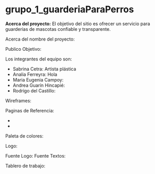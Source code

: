 # grupo_1_guarderiaParaPerros

**Acerca del proyecto:** El objetivo del sitio es ofrecer un servicio para guarderias de mascotas confiable y transparente.

Acerca del nombre del proyecto: 

Publico Objetivo:

Los integrantes del equipo son:
  - Sabrina Cetra: Artista plástica
  - Analia Ferreyra: Hola
  - Maria Eugenia Campoy:
  - Andrea Guarín Hincapié:
  - Rodrigo del Castillo:

Wireframes:

Paginas de Referencia:

-
-

Paleta de colores:

Logo:

Fuente Logo:
Fuente Textos:

Tablero de trabajo:
